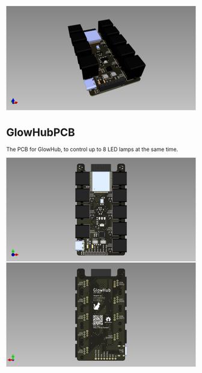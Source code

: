 ![GlowHubPCB](pcb_3d_model.jpg)


# GlowHubPCB

The PCB for GlowHub, to control up to 8 LED lamps at the same time.

![GlowHubPCB](pcb_front.jpg)
![GlowHubPCB](pcb_back.jpg)